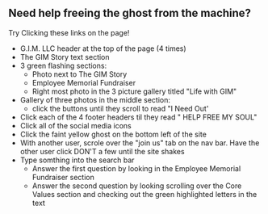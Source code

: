 ## Need help freeing the ghost from the machine?

Try Clicking these links on the page!

- G.I.M. LLC header at the top of the page (4 times)
- The GIM Story text section
- 3 green flashing sections:
  - Photo next to The GIM Story
  - Employee Memorial Fundraiser 
  - Right most photo in the 3 picture gallery titled "Life with GIM"
- Gallery of three photos in the middle section:
  - click the buttons until they scroll to read "I Need Out'
- Click each of the 4 footer headers til they read " HELP FREE MY SOUL"
- Click all of the social media icons
- Click the faint yellow ghost on the bottom left of the site
- With another user, scrole over the "join us" tab on the nav bar. Have the other user click DON'T a few until the site shakes
- Type somthing into the search bar
  - Answer the first question by looking in the Employee Memorial Fundraiser section
  - Answer the second question by looking scrolling over the Core Values section and checking out the green highlighted letters in the text
